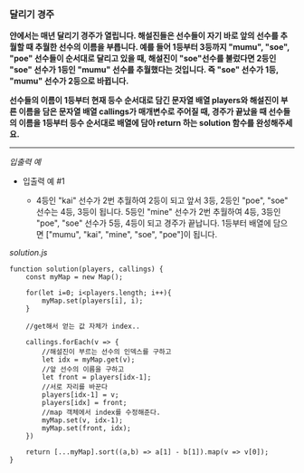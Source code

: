 ### 달리기 경주

**얀에서는 매년 달리기 경주가 열립니다. 해설진들은 선수들이 자기 바로 앞의 선수를 추월할 때 추월한 선수의 이름을 부릅니다. 예를 들어 1등부터 3등까지 "mumu", "soe", "poe" 선수들이 순서대로 달리고 있을 때, 해설진이 "soe"선수를 불렀다면 2등인 "soe" 선수가 1등인 "mumu" 선수를 추월했다는 것입니다. 즉 "soe" 선수가 1등, "mumu" 선수가 2등으로 바뀝니다.**

**선수들의 이름이 1등부터 현재 등수 순서대로 담긴 문자열 배열 players와 해설진이 부른 이름을 담은 문자열 배열 callings가 매개변수로 주어질 때, 경주가 끝났을 때 선수들의 이름을 1등부터 등수 순서대로 배열에 담아 return 하는 solution 함수를 완성해주세요.**

---

_입출력 예_

- 입출력 예 #1

  - 4등인 "kai" 선수가 2번 추월하여 2등이 되고 앞서 3등, 2등인 "poe", "soe" 선수는 4등, 3등이 됩니다. 5등인 "mine" 선수가 2번 추월하여 4등, 3등인 "poe", "soe" 선수가 5등, 4등이 되고 경주가 끝납니다. 1등부터 배열에 담으면 ["mumu", "kai", "mine", "soe", "poe"]이 됩니다.

_solution.js_

```
function solution(players, callings) {
    const myMap = new Map();

    for(let i=0; i<players.length; i++){
        myMap.set(players[i], i);
    }

    //get해서 얻는 값 자체가 index..

    callings.forEach(v => {
        //해설진이 부르는 선수의 인덱스를 구하고
        let idx = myMap.get(v);
        //앞 선수의 이름을 구하고
        let front = players[idx-1];
        //서로 자리를 바꾼다
        players[idx-1] = v;
        players[idx] = front;
        //map 객체에서 index를 수정해준다.
        myMap.set(v, idx-1);
        myMap.set(front, idx);
    })

    return [...myMap].sort((a,b) => a[1] - b[1]).map(v => v[0]);
}
```
